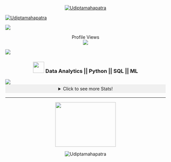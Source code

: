 

<!--
**Udiptamahapatra/Udiptamahapatra** is a ✨ _special_ ✨ repository because its `README.md` (this file) appears on your GitHub profile.

Here are some ideas to get you started:

- 🔭 I’m currently working on ...
- 🌱 I’m currently learning ...
- 👯 I’m looking to collaborate on ...
- 🤔 I’m looking for help with ...
- 💬 Ask me about ...
- 📫 How to reach me: ...
- 😄 Pronouns: ...
- ⚡ Fun fact: ...
-->

<p align="center">
<a href="https://www.linkedin.com/in/udipta-mahapatra-50044a1b1" target="blank"><img align="center" src="https://img.shields.io/badge/LinkedIn-0077B5?style=for-the-badge&logo=linkedin&logoColor=white" alt="Udiptamahapatra"  /></a>

 <a href="mailto:udiptamahapatra@gmail.com" target="blank"><img align="center" src="https://img.shields.io/badge/Gmail-D14836?style=for-the-badge&logo=gmail&logoColor=white" alt="Udiptamahapatra"  /></a>
 
</p>
<img src="https://user-images.githubusercontent.com/73097560/115834477-dbab4500-a447-11eb-908a-139a6edaec5c.gif">

 
 <p align="center"> 
  Profile Views <br>
  <img src="https://profile-counter.glitch.me/garimasingh128/count.svg" />
</p>

<img src="https://user-images.githubusercontent.com/73097560/115834477-dbab4500-a447-11eb-908a-139a6edaec5c.gif">

 <h3 align="center"><img src="https://media.giphy.com/media/hvRJCLFzcasrR4ia7z/giphy.gif" width="35"> Data Analytics || Python || SQL || ML</h3>


<img src="https://user-images.githubusercontent.com/73097560/115834477-dbab4500-a447-11eb-908a-139a6edaec5c.gif">

<details align="center">
  <summary style="cursor: pointer; background-color: #f0f0f0; padding: 5px 10px;">Click to see more Stats!</summary>
  
  <div align="center">
  
 <p align="center">
<img align="center" src="http://github-profile-summary-cards.vercel.app/api/cards/profile-details?username=Udiptamahapatra&theme=github_dark" alt="udiptamahapatra" />
 <p align="center">
<img  src="http://github-profile-summary-cards.vercel.app/api/cards/repos-per-language?username=Udiptamahapatra&theme=github_dark" alt="Udiptamahapatra" />
<img  src="http://github-profile-summary-cards.vercel.app/api/cards/most-commit-language?username=Udiptamahapatra&theme=github_dark" alt="Udiptamahapatra" />
 </p>
 <p align="center">
<img  src="http://github-profile-summary-cards.vercel.app/api/cards/stats?username=Udiptamahapatra&theme=github_dark" alt="rak3xh" />
<img  src="http://github-profile-summary-cards.vercel.app/api/cards/productive-time?username=Udiptamahapatra&theme=github_dark&utcOffset=8" alt="rak3xh" />
 </p>

 
</p>
  
  </div>

</details>

****


<p align="center"><img src="https://media4.giphy.com/media/v1.Y2lkPTc5MGI3NjExMDk4bGF6cGd1d2h2d3U4MWV5eTR0YTV4OWhhZWZzbm0xems2NXAxOSZlcD12MV9pbnRlcm5hbF9naWZfYnlfaWQmY3Q9cw/QeRhMjNZrsMWpBsr57/giphy.gif" height="140px" width="190px"></p>

<p align="center"><img align="center" src="https://streak-stats.demolab.com/?user=Udiptamahapatra&theme=highcontrast" alt="Udiptamahapatra" /></p>

